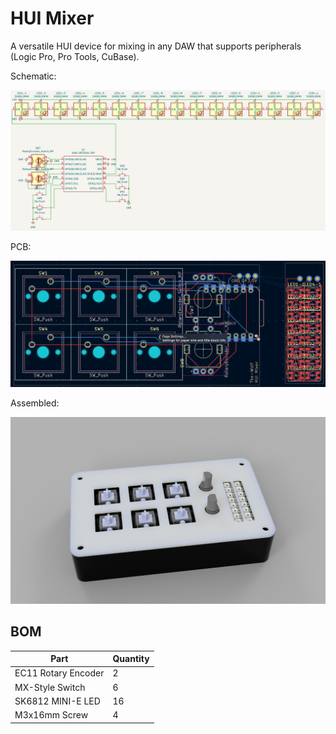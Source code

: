 # HUI Mixer
A versatile HUI device for mixing in any DAW that supports peripherals (Logic Pro, Pro Tools, CuBase).

Schematic:

![Schematic](Assets/Schematic.png)

PCB:

![PCB](Assets/PCB.png)

Assembled:

![Assembled](Assets/Assembled.png)

## BOM
| Part | Quantity |
| --- | --- |
| EC11 Rotary Encoder | 2 |
| MX-Style Switch | 6 |
| SK6812 MINI-E LED | 16 |
| M3x16mm Screw | 4 |
